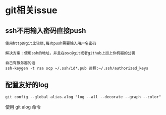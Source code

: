 git相关issue
===

ssh不用输入密码直接push
---
    使用http的git比较烦,每次push需要输入用户名密码

    解决方案：使用ssh的地址，并且在osc@git或者github上加上你机器的公钥 

    自己有服务器的话
    ssh-keygen -t rsa scp ~/.ssh/id*.pub 远程:~/.ssh/authorized_keys 

配置友好的log
---

    git config --global alias.alog "log --all --decorate --graph --color" 

使用 git alog 命令
